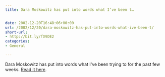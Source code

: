 ```yaml
---
title: Dara Moskowitz has put into words what I’ve been t…


date: 2002-12-20T16:48:06+00:00
url: /2002/12/20/dara-moskowitz-has-put-into-words-what-ive-been-t/
short-url:
- http://bit.ly/fX9DE2
categories:
- General

---
```

Dara Moskowitz has put into words what I've been trying to for the past few weeks. <a href="http://www.citypages.com/databank/23/1150/article10962.asp">Read it here</a>.